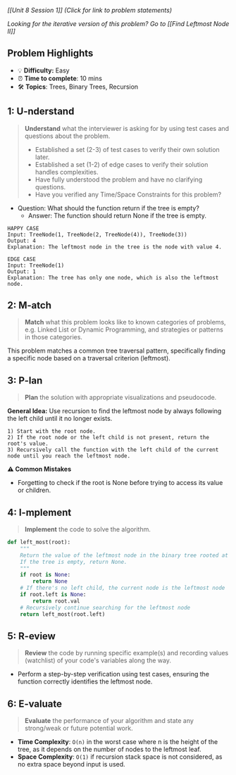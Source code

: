 *[[Unit 8 Session 1]] (Click for link to problem statements)*

*Looking for the iterative version of this problem?  Go to [[Find Leftmost Node II]]*

## Problem Highlights

* 💡 **Difficulty:** Easy
* ⏰ **Time to complete**: 10 mins
* 🛠️ **Topics**: Trees, Binary Trees, Recursion
    
## 1: U-nderstand

> **Understand** what the interviewer is asking for by using test cases and questions about the problem.
> - Established a set (2-3) of test cases to verify their own solution later.
> - Established a set (1-2) of edge cases to verify their solution handles complexities.
> - Have fully understood the problem and have no clarifying questions.
> - Have you verified any Time/Space Constraints for this problem?

- Question: What should the function return if the tree is empty?
    - Answer: The function should return None if the tree is empty.

```
HAPPY CASE
Input: TreeNode(1, TreeNode(2, TreeNode(4)), TreeNode(3))
Output: 4
Explanation: The leftmost node in the tree is the node with value 4.

EDGE CASE
Input: TreeNode(1)
Output: 1
Explanation: The tree has only one node, which is also the leftmost node.
```
 
## 2: M-atch

> **Match** what this problem looks like to known categories of problems, e.g. Linked List or Dynamic Programming, and strategies or patterns in those categories.

This problem matches a common tree traversal pattern, specifically finding a specific node based on a traversal criterion (leftmost).

## 3: P-lan

> **Plan** the solution with appropriate visualizations and pseudocode.

**General Idea:** Use recursion to find the leftmost node by always following the left child until it no longer exists.

```
1) Start with the root node.
2) If the root node or the left child is not present, return the root's value.
3) Recursively call the function with the left child of the current node until you reach the leftmost node.
```

**⚠️ Common Mistakes**

- Forgetting to check if the root is None before trying to access its value or children.

## 4: I-mplement

> **Implement** the code to solve the algorithm.

```python
def left_most(root):
    """
    Return the value of the leftmost node in the binary tree rooted at `root`.
    If the tree is empty, return None.
    """
    if root is None:
        return None
    # If there's no left child, the current node is the leftmost node
    if root.left is None:
        return root.val
    # Recursively continue searching for the leftmost node
    return left_most(root.left)
```

## 5: R-eview

> **Review** the code by running specific example(s) and recording values (watchlist) of your code's variables along the way.

- Perform a step-by-step verification using test cases, ensuring the function correctly identifies the leftmost node.

## 6: E-valuate

> **Evaluate** the performance of your algorithm and state any strong/weak or future potential work.

* **Time Complexity**: `O(n)` in the worst case where n is the height of the tree, as it depends on the number of nodes to the leftmost leaf.
* **Space Complexity**: `O(1)` if recursion stack space is not considered, as no extra space beyond input is used.
